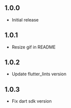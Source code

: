 ## 1.0.0

* Initial release

## 1.0.1

* Resize gif in README

## 1.0.2

* Update flutter_lints version

## 1.0.3

* Fix dart sdk version
